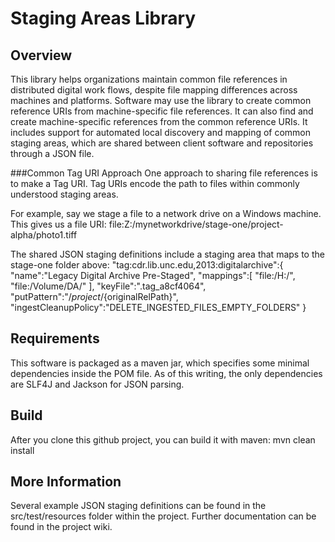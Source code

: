 Staging Areas Library
====

Overview
----

This library helps organizations maintain common file references in distributed digital work flows, despite file mapping differences across machines and platforms. Software may use the library to create common reference URIs from machine-specific file references. It can also find and create machine-specific references from the common reference URIs. It includes support for automated local discovery and mapping of common staging areas, which are shared between client software and repositories through a JSON file.

###Common Tag URI Approach
One approach to sharing file references is to make a Tag URI. Tag URIs encode the path to files within commonly understood staging areas.

For example, say we stage a file to a network drive on a Windows machine. This gives us a file URI:
file:Z:/mynetworkdrive/stage-one/project-alpha/photo1.tiff

The shared JSON staging definitions include a staging area that maps to the stage-one folder above:
  "tag:cdr.lib.unc.edu,2013:digitalarchive":{
    "name":"Legacy Digital Archive Pre-Staged",
    "mappings":[
        "file:/H:/",
        "file:/Volume/DA/"
    ],
    "keyFile":".tag_a8cf4064",
    "putPattern":"/${project}/${originalRelPath}",
    "ingestCleanupPolicy":"DELETE_INGESTED_FILES_EMPTY_FOLDERS"
  }



Requirements
----

This software is packaged as a maven jar, which specifies some minimal dependencies inside the POM file. As of this writing, the only dependencies are SLF4J and Jackson for JSON parsing.

Build
----

After you clone this github project, you can build it with maven:
  mvn clean install

More Information
----

Several example JSON staging definitions can be found in the src/test/resources folder within the project. Further documentation can be found in the project wiki.

